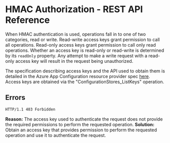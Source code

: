 # HMAC Authorization - REST API Reference

When HMAC authentication is used, operations fall in to one of two categories, read or write. Read-write access keys grant permission to call all operations. Read-only access keys grant permission to call only read operations. Whether an access key is read-only or read-write is determined by its `readOnly` property. Any attempt to make a write request with a read-only access key will result in the request being unauthorized.

The specification describing access keys and the API used to obtain them is detailed in the Azure App Configuration resource provider spec [here](https://github.com/Azure/azure-rest-api-specs/blob/master/specification/appconfiguration/resource-manager/Microsoft.AppConfiguration/stable/2019-10-01/appconfiguration.json). Access keys are obtained via the "ConfigurationStores_ListKeys" operation.

## Errors

```sh
HTTP/1.1 403 Forbidden
```
**Reason:** The access key used to authenticate the request does not provide the required permissions to perform the requested operation.
**Solution:** Obtain an access key that provides permission to perform the requested operation and use it to authenticate the request.
